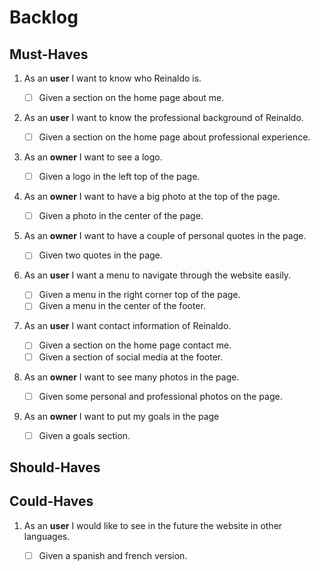 # Backlog

## Must-Haves

1. As an **user** I want to know who Reinaldo is.

   - [ ] Given a section on the home page about me.

2. As an **user** I want to know the professional background of Reinaldo.

   - [ ] Given a section on the home page about professional experience.

3. As an **owner** I want to see a logo.

   - [ ] Given a logo in the left top of the page.

4. As an **owner** I want to have a big photo at the top of the page.

   - [ ] Given a photo in the center of the page.

5. As an **owner** I want to have a couple of personal quotes in the page.

   - [ ] Given two quotes in the page.

6. As an **user** I want a menu to navigate through the website easily.

   - [ ] Given a menu in the right corner top of the page.
   - [ ] Given a menu in the center of the footer.

7. As an **user** I want contact information of Reinaldo.

   - [ ] Given a section on the home page contact me.
   - [ ] Given a section of social media at the footer.

8. As an **owner** I want to see many photos in the page.
   - [ ] Given some personal and professional photos on the page.

9. As an **owner** I want to put my goals in the page
   - [ ] Given a goals section.

## Should-Haves



## Could-Haves

1. As an **user** I would like to see in the future the website in other languages.
   - [ ] Given a spanish and french version.

